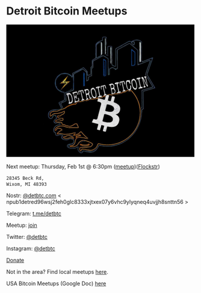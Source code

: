 # Detroit Bitcoin Meetups

<img src="images/photo_2021-10-11_10-59-55.jpg" width="500" />


Next meetup: Thursday, Feb 1st @ 6:30pm ([meetup](https://www.meetup.com/detbtc/events/298651985/))([Flockstr](https://www.flockstr.com/event/naddr1qqyrgepnxpsnsefjqyxhwumn8ghj7mn0wvhxcmmvqgsxu43ukja8gf9yumh50urcccnf9nvn8lzdxtuzj0jqfus27xfftncrqsqqql9n88elwd))

```
28345 Beck Rd,
Wixom, MI 48393
```

Nostr: [@detbtc.com](https://snort.social/p/npub1detred96wsj2feh0glc8333xjtxex07y6vhc9ylyqneq4uvjjh8snttn56) < npub1detred96wsj2feh0glc8333xjtxex07y6vhc9ylyqneq4uvjjh8snttn56 >

Telegram: [t.me/detbtc](https://t.me/detbtc)

Meetup: [join](https://www.meetup.com/detbtc/)

Twitter: [@detbtc](https://twitter.com/detbtc)

Instagram: [@detbtc](https://www.instagram.com/detbtc/)

[Donate](https://legend.lnbits.com/tpos/LE3BAQqAFVgfnV3vJgmjVK)

Not in the area? Find local meetups [here](https://bitcoin-only.com/meetups).

USA Bitcoin Meetups (Google Doc) [here](https://docs.google.com/spreadsheets/d/1UzyzzI08MJjW3qPniMIJrWlwfGbH_aeUJgzfFa-D4YY/edit#gid=0)
